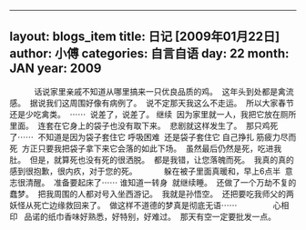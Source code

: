 
---
layout: blogs_item
title: 日记&nbsp;[2009年01月22日]
author: 小傅
categories: 自言自语
day: 22
month: JAN
year: 2009
---



&nbsp;
&nbsp;
&nbsp;
&nbsp;
&nbsp;
&nbsp;话说家里亲戚不知道从哪里搞来一只优良品质的鸡。
&nbsp;这年头到处都是禽流感。
&nbsp;据说我们这周围好像有病例了。
&nbsp;说不定那天我这么不走运。
&nbsp;所以大家春节还是少吃禽类。
&nbsp;⋯⋯
&nbsp;说差了，说差了。 继续
&nbsp;因为家里就一人，我把它放在厕所里面。
&nbsp;连套在它身上的袋子也没有取下来。
&nbsp;悲剧就这样发生了。
&nbsp;那只鸡死了⋯⋯
&nbsp;不知道是因为袋子套住它 呼吸困难
&nbsp;还是袋子套住它 自己挣扎 筋疲力尽而死
&nbsp;方正只要我把袋子拿下来它会落的如此下场。
&nbsp;虽然最后仍然是死，吃进我肚。
&nbsp;但是，就算死也没有死的很洒脱。
&nbsp;都是我错，让您落魄而死。
&nbsp;我真的真的感到很抱歉，很内疚，对于您的死。
&nbsp;
&nbsp;
&nbsp;
&nbsp;
&nbsp;
&nbsp;躲在被子里面真暖和，早上6点半&nbsp;
意志很清醒。
&nbsp;准备要起床了⋯⋯ 谁知道一转身&nbsp; 就继续睡。
&nbsp;还做了一个万劫不复的蠢梦。
&nbsp;把我周围的人都对号入坐西游记。
&nbsp;我就是孙悟空。
&nbsp;还把要吃我师父的两妖怪从死亡边缘救回来了。
&nbsp;做这样不道德的梦真是彻底无语⋯⋯
&nbsp;
&nbsp;
&nbsp;
&nbsp;
&nbsp;
&nbsp;
&nbsp;
&nbsp;心相印&nbsp;
&nbsp;品诺的纸巾香味好熟悉，好特别，好难过。
&nbsp;那天有空一定要批发一点。


